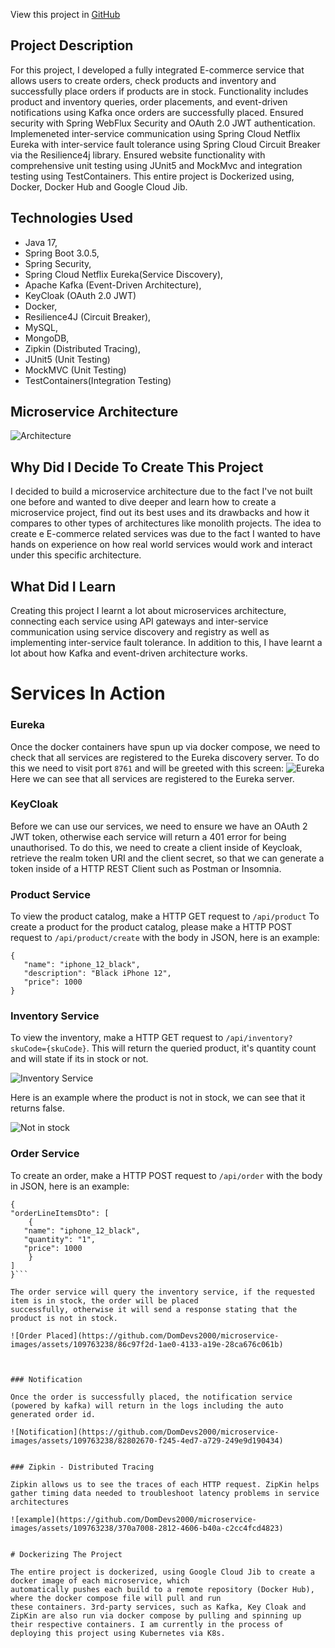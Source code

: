 View this project in [GitHub](https://github.com/DomDevs2000/ECommerce-Microservice)

## Project Description

For this project, I developed a fully integrated E-commerce service that allows users to create orders, check products
and inventory and successfully place orders if products are in stock.
Functionality includes product and inventory queries, order placements, and event-driven notifications using Kafka once orders are successfully placed. Ensured security with Spring WebFlux Security and OAuth 2.0 JWT authentication. Implemeneted inter-service communication using Spring Cloud Netflix Eureka with inter-service
fault tolerance using Spring Cloud Circuit Breaker via the Resilience4j library.
Ensured website functionality with comprehensive unit testing using JUnit5 and MockMvc and integration testing using
TestContainers.
This entire project is Dockerized using, Docker, Docker Hub and Google Cloud Jib.

## Technologies Used

-   Java 17,
-   Spring Boot 3.0.5,
-   Spring Security,
-   Spring Cloud Netflix Eureka(Service Discovery),
-   Apache Kafka (Event-Driven Architecture),
-   KeyCloak (OAuth 2.0 JWT)
-   Docker,
-   Resilience4J (Circuit Breaker),
-   MySQL,
-   MongoDB,
-   Zipkin (Distributed Tracing),
-   JUnit5 (Unit Testing)
-   MockMVC (Unit Testing)
-   TestContainers(Integration Testing)

## Microservice Architecture

![Architecture](https://github.com/DomDevs2000/ECommerce-Microservice/assets/109763238/c731940f-ad27-433e-9d89-2c182403294b)

## Why Did I Decide To Create This Project
I decided to build a microservice architecture due to the fact I've not built one before and wanted to dive deeper and learn how to create a microservice project, find out its best uses and its drawbacks and how it compares to other types of architectures like monolith projects. The idea to create e E-commerce related services was due to the fact I wanted to have hands on experience on how real world services would work and interact under this specific architecture.


## What Did I Learn
Creating this project I learnt a lot about microservices architecture, connecting each service using API gateways and inter-service communication using service discovery and registry as well as implementing inter-service fault tolerance. In addition to this, I have learnt a lot about how Kafka and event-driven architecture works.


# Services In Action

### Eureka
Once the docker containers have spun up via docker compose, we need to check that all services are registered to the Eureka discovery server. To do this we need to visit port ```8761``` and will be greeted with this screen:
![Eureka](https://github.com/DomDevs2000/ECommerce-Microservice/assets/109763238/de52d47f-269a-411a-8f13-fb04ca56e297)
Here we can see that all services are registered to the Eureka server.

### KeyCloak 
Before we can use our services, we need to ensure we have an OAuth 2 JWT token, otherwise each service will return a 401 error for being unauthorised. To do this, we need to create a client inside of Keycloak, retrieve the realm token URI and the client secret, so that we can generate a token inside of a HTTP REST Client such as Postman or Insomnia.

### Product Service

To view the product catalog, make a HTTP GET request to `/api/product`
To create a product for the product catalog, please make a HTTP POST request to `/api/product/create` with the body in
JSON, here is an example:

```
{
   "name": "iphone_12_black",
   "description": "Black iPhone 12",
   "price": 1000
}
```
### Inventory Service

To view the inventory, make a HTTP GET request to `/api/inventory?skuCode={skuCode}`. This will return the
queried product, it's quantity count and will state if its in stock or not.

![Inventory Service](https://github.com/DomDevs2000/microservice-images/assets/109763238/7e1ba039-1008-489d-bd9c-17257dc85579)

Here is an example where the product is not in stock, we can see that it returns false.

![Not in stock ](https://github.com/DomDevs2000/microservice-images/assets/109763238/8e7dbc7c-645f-4596-9ec3-cd1337012729)


### Order Service

To create an order, make a HTTP POST request to `/api/order` with the body in JSON,
here is an example:

```
{
"orderLineItemsDto": [
    {
   "name": "iphone_12_black",
   "quantity": "1",
   "price": 1000
    }
]
}```

The order service will query the inventory service, if the requested item is in stock, the order will be placed
successfully, otherwise it will send a response stating that the product is not in stock.

![Order Placed](https://github.com/DomDevs2000/microservice-images/assets/109763238/86c97f2d-1ae0-4133-a19e-28ca676c061b)



### Notification

Once the order is successfully placed, the notification service (powered by kafka) will return in the logs including the auto generated order id.

![Notification](https://github.com/DomDevs2000/microservice-images/assets/109763238/82802670-f245-4ed7-a729-249e9d190434)


### Zipkin - Distributed Tracing

Zipkin allows us to see the traces of each HTTP request. ZipKin helps gather timing data needed to troubleshoot latency problems in service architectures

![example](https://github.com/DomDevs2000/microservice-images/assets/109763238/370a7008-2812-4606-b40a-c2cc4fcd4823)


# Dockerizing The Project

The entire project is dockerized, using Google Cloud Jib to create a docker image of each microservice, which
automatically pushes each build to a remote repository (Docker Hub), where the docker compose file will pull and run
these containers. 3rd-party services, such as Kafka, Key Cloak and ZipKin are also run via docker compose by pulling and spinning up
their respective containers. I am currently in the process of deploying this project using Kubernetes via K8s.


